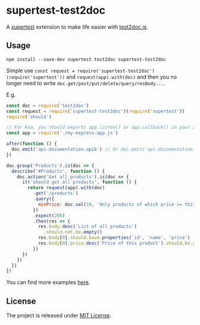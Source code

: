 # supertest-test2doc

A [supertest](https://github.com/visionmedia/supertest) extension to make life easier with [test2doc.js](https://github.com/stackia/test2doc.js).

## Usage

```
npm install --save-dev supertest test2doc supertest-test2doc
```

Simple use `const request = require('supertest-test2doc')(require('supertest'))` and `request(app).with(doc)` and then you no longer need to write `doc.get/post/put/delete/query/resBody...`.

E.g.

```javascript
const doc = require('test2doc')
const request = require('supertest-test2doc')(require('supertest'))
require('should')

// For Koa, you should exports app.listen() or app.callback() in your app entry
const app = require('./my-express-app.js')

after(function () {
  doc.emit('api-documentation.apib') // Or doc.emit('api-documentation.yaml', 'swagger') if you like Swagger
})

doc.group('Products').is(doc => {
  describe('#Products', function () {
    doc.action('Get all products').is(doc => {
      it('should get all products', function () {
        return request(app).with(doc)
          .get('/products')
          .query({
            minPrice: doc.val(10, 'Only products of which price >= this value should be returned').required()
          })
          .expect(200)
          .then(res => {
            res.body.desc('List of all products')
              .should.not.be.empty()
            res.body[0].should.have.properties('id', 'name', 'price')
            res.body[0].price.desc('Price of this product').should.be.a.Number()
          })
      })
    })
  })
})
```

You can find more examples [here](https://github.com/stackia/supertest-test2doc/blob/master/example/v2ex/v2ex.js).

## License

The project is released under [MIT License](https://github.com/stackia/test2doc.js/blob/master/LICENSE).
